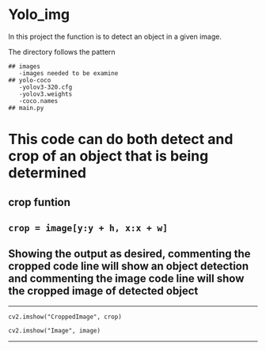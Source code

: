 # Yolo_img

In this project the function is to detect an object in a given image.

The directory follows the pattern

```
## images
   -images needed to be examine
## yolo-coco
   -yolov3-320.cfg
   -yolov3.weights
   -coco.names
## main.py

```
# This code can do both detect and crop of an object that is being determined 

## crop funtion
``` crop = image[y:y + h, x:x + w] ```
----------------------------

## Showing the output as desired, commenting the cropped code line will show an object detection and commenting the image code line will show the cropped image of detected object


----------------------------


``` cv2.imshow("CroppedImage", crop) ```

```cv2.imshow("Image", image) ```

------------
